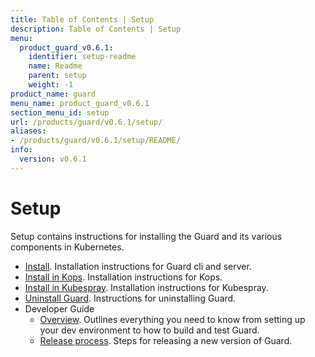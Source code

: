 ```yaml
---
title: Table of Contents | Setup
description: Table of Contents | Setup
menu:
  product_guard_v0.6.1:
    identifier: setup-readme
    name: Readme
    parent: setup
    weight: -1
product_name: guard
menu_name: product_guard_v0.6.1
section_menu_id: setup
url: /products/guard/v0.6.1/setup/
aliases:
- /products/guard/v0.6.1/setup/README/
info:
  version: v0.6.1
---
```


# Setup

Setup contains instructions for installing the Guard and its various components in Kubernetes.

- [Install](/products/guard/v0.6.1/setup/install). Installation instructions for Guard cli and server.
- [Install in Kops](/products/guard/v0.6.1/setup/install-kops). Installation instructions for Kops.
- [Install in Kubespray](/products/guard/v0.6.1/setup/install-kubespray). Installation instructions for Kubespray.
- [Uninstall Guard](/products/guard/v0.6.1/setup/uninstall). Instructions for uninstalling Guard.
- Developer Guide
  - [Overview](/products/guard/v0.6.1/setup/developer-guide/overview). Outlines everything you need to know from setting up your dev environment to how to build and test Guard.
  - [Release process](/products/guard/v0.6.1/setup/developer-guide/release). Steps for releasing a new version of Guard.
